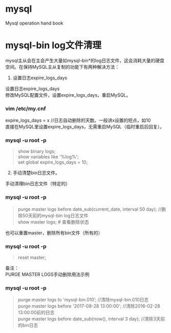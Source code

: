# mysql
Mysql operation hand book


# mysql-bin log文件清理  
mysql主从会在主会产生大量如mysql-bin*的log日志文件，这会消耗大量的硬盘空间。在保持MySQL主从复制的功能下有两种解决方法：  
1. 设置日志expire_logs_days  

设置日志expire_logs_days  
修改MySQL配置文件，设置expire_logs_days，重启MySQL。  

### vim /etc/my.cnf  

expire_logs_days = x //日志自动删除的天数。一般讲x设置的短点，如10  
直接在MySQL里设置expire_logs_days，无需重启MySQL（临时重启后回复）。  

### mysql -u root -p  

> show binary logs;  
> show variables like '%log%';  
> set global expire_logs_days = 10;  

2. 手动清楚bin日志文件。  

手动清理bin日志文件（特定的）  

### mysql -u root -p  

> purge master logs before date_sub(current_date, interval 50 day);  //删除50天前的mysql-bin log日志文件  
> show master logs; # 查看删除状态  

也可以重置master，删除所有bin文件（所有的）  

### mysql -u root -p  

> reset master;  

备注：  
PURGE MASTER LOGS手动删除用法示例  

### mysql -u root -p

> purge master logs to 'mysql-bin.010’; //清除mysql-bin.010日志  
> purge master logs before '2017-08-28 13:00:00'; //清除2016-02-28 13:00:00前的日志  
> purge master logs before date_sub(now(), interval 3 day); //清除3天前的bin日志  
